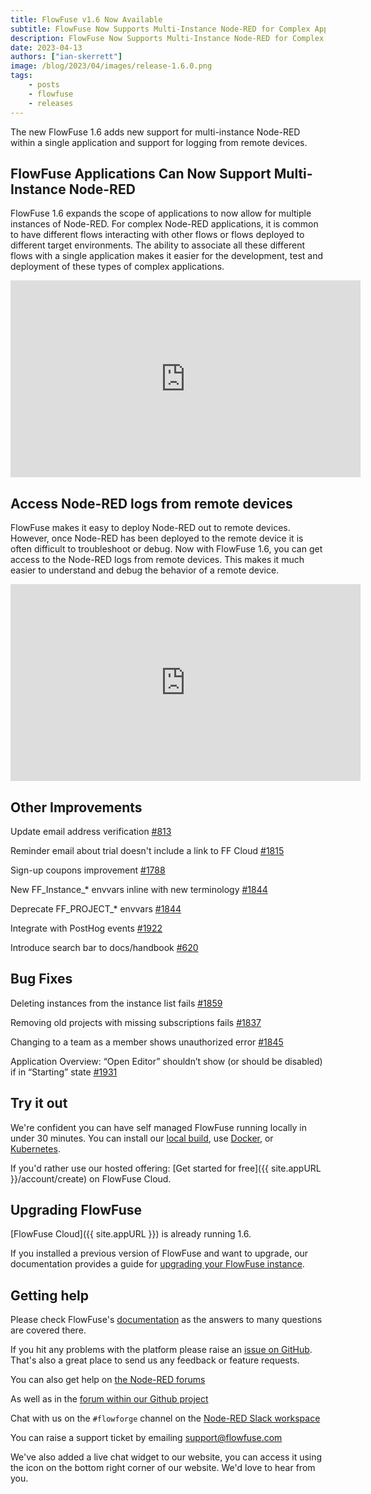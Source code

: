 ```yaml
---
title: FlowFuse v1.6 Now Available
subtitle: FlowFuse Now Supports Multi-Instance Node-RED for Complex Application Development
description: FlowFuse Now Supports Multi-Instance Node-RED for Complex Application Development
date: 2023-04-13 
authors: ["ian-skerrett"]
image: /blog/2023/04/images/release-1.6.0.png
tags:
    - posts
    - flowfuse
    - releases
---
```


The new FlowFuse 1.6 adds new support for multi-instance Node-RED within a single application and support for logging from remote devices.

<!--more-->

## FlowFuse Applications Can Now Support Multi-Instance Node-RED

FlowFuse 1.6 expands the scope of applications to now allow for multiple instances of Node-RED. For complex Node-RED applications, it is common to have different flows interacting with other flows or flows deployed to different target environments. The ability to associate all these different flows with a single application makes it easier for the development, test and deployment of these types of complex applications.

<iframe width="560" height="315" src="https://www.youtube.com/embed/OHChdWeRI9Q" title="YouTube video player" frameborder="0" allow="accelerometer; autoplay; clipboard-write; encrypted-media; gyroscope; picture-in-picture" allowfullscreen></iframe>

## Access Node-RED logs from remote devices

FlowFuse makes it easy to deploy Node-RED out to remote devices. However, once Node-RED has been deployed to the remote device it is often difficult to troubleshoot or debug. Now with FlowFuse 1.6, you can get access to the Node-RED logs from remote devices. This makes it much easier to understand and debug the behavior of a remote device.

<iframe width="560" height="315" src="https://www.youtube.com/embed/yW1zxwiCmto" title="YouTube video player" frameborder="0" allow="accelerometer; autoplay; clipboard-write; encrypted-media; gyroscope; picture-in-picture" allowfullscreen></iframe>

## Other Improvements


Update email address verification  [#813](https://github.com/FlowFuse/flowfuse/issues/813)

Reminder email about trial doesn't include a link to FF Cloud [#1815](https://github.com/FlowFuse/flowfuse/issues/1815)

Sign-up coupons improvement [#1788](https://github.com/FlowFuse/flowfuse/issues/1788)

New FF_Instance_* envvars inline with new terminology [#1844](https://github.com/FlowFuse/flowfuse/issues/1844)

Deprecate FF_PROJECT_* envvars [#1844](https://github.com/FlowFuse/flowfuse/issues/1844)

Integrate with PostHog events [#1922](https://github.com/FlowFuse/flowfuse/pull/1922)

Introduce search bar to docs/handbook  [#620](https://github.com/FlowFuse/website/pull/620) 


## Bug Fixes

Deleting instances from the instance list fails [#1859](https://github.com/FlowFuse/flowfuse/issues/1859)

Removing old projects with missing subscriptions fails [#1837](https://github.com/FlowFuse/flowfuse/issues/1837)

Changing to a team as a member shows unauthorized error [#1845](https://github.com/FlowFuse/flowfuse/issues/1845)

Application Overview: “Open Editor” shouldn’t show (or should be disabled) if in “Starting” state [#1931](https://github.com/FlowFuse/flowfuse/issues/1931)


## Try it out

We're confident you can have self managed FlowFuse running locally in under 30 minutes.
You can install our [local build](/docs/install/local/), use [Docker](/docs/install/docker/), or [Kubernetes](/docs/install/kubernetes/).

If you'd rather use our hosted offering: [Get started for free]({{ site.appURL }}/account/create) on FlowFuse Cloud.

## Upgrading FlowFuse

[FlowFuse Cloud]({{ site.appURL }}) is already running 1.6.

If you installed a previous version of FlowFuse and want to upgrade, our documentation provides a
guide for [upgrading your FlowFuse instance](/docs/upgrade/).

## Getting help

Please check FlowFuse's [documentation](/docs/) as the answers to many questions are covered there.

If you hit any problems with the platform please raise an [issue on GitHub](https://github.com/FlowFuse/flowfuse/issues).
That's also a great place to send us any feedback or feature requests.

You can also get help on [the Node-RED forums](https://discourse.nodered.org/)

As well as in the [forum within our Github project](https://github.com/FlowFuse/flowfuse/discussions)

Chat with us on the `#flowforge` channel on the [Node-RED Slack workspace](https://nodered.org/slack)

You can raise a support ticket by emailing [support@flowfuse.com](mailto:support@flowfuse.com)

We've also added a live chat widget to our website, you can access it using the icon on the bottom right corner of our website. We'd love to hear from you.
